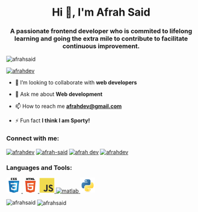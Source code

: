 <h1 align="center">Hi 👋, I'm Afrah Said</h1>
<h3 align="center">A passionate frontend developer who is commited to lifelong learning and going the extra mile to contribute to facilitate continuous improvement.</h3>

<p align="left"> <img src="https://komarev.com/ghpvc/?username=afrahsaid&label=Profile%20views&color=0e75b6&style=flat" alt="afrahsaid" /> </p>

<p align="left"> <a href="https://twitter.com/afrahdev" target="blank"><img src="https://img.shields.io/twitter/follow/afrahdev?logo=twitter&style=for-the-badge" alt="afrahdev" /></a> </p>

- 👯 I’m looking to collaborate with **web developers**

- 💬 Ask me about **Web development**

- 📫 How to reach me **afrahdev@gmail.com**

- ⚡ Fun fact **I think I am Sporty!**

<h3 align="left">Connect with me:</h3>
<p align="left">
<a href="https://twitter.com/afrahdev" target="blank"><img align="center" src="https://raw.githubusercontent.com/rahuldkjain/github-profile-readme-generator/master/src/images/icons/Social/twitter.svg" alt="afrahdev" height="30" width="40" /></a>
<a href="https://linkedin.com/in/afrah-said" target="blank"><img align="center" src="https://raw.githubusercontent.com/rahuldkjain/github-profile-readme-generator/master/src/images/icons/Social/linked-in-alt.svg" alt="afrah-said" height="30" width="40" /></a>
<a href="https://fb.com/afrah dev" target="blank"><img align="center" src="https://raw.githubusercontent.com/rahuldkjain/github-profile-readme-generator/master/src/images/icons/Social/facebook.svg" alt="afrah dev" height="30" width="40" /></a>
<a href="https://instagram.com/afrahdev" target="blank"><img align="center" src="https://raw.githubusercontent.com/rahuldkjain/github-profile-readme-generator/master/src/images/icons/Social/instagram.svg" alt="afrahdev" height="30" width="40" /></a>
</p>

<h3 align="left">Languages and Tools:</h3>
<p align="left"> <a href="https://www.w3schools.com/css/" target="_blank" rel="noreferrer"> <img src="https://raw.githubusercontent.com/devicons/devicon/master/icons/css3/css3-original-wordmark.svg" alt="css3" width="40" height="40"/> </a> <a href="https://www.w3.org/html/" target="_blank" rel="noreferrer"> <img src="https://raw.githubusercontent.com/devicons/devicon/master/icons/html5/html5-original-wordmark.svg" alt="html5" width="40" height="40"/> </a> <a href="https://developer.mozilla.org/en-US/docs/Web/JavaScript" target="_blank" rel="noreferrer"> <img src="https://raw.githubusercontent.com/devicons/devicon/master/icons/javascript/javascript-original.svg" alt="javascript" width="40" height="40"/> </a> <a href="https://www.mathworks.com/" target="_blank" rel="noreferrer"> <img src="https://upload.wikimedia.org/wikipedia/commons/2/21/Matlab_Logo.png" alt="matlab" width="40" height="40"/> </a> <a href="https://www.python.org" target="_blank" rel="noreferrer"> <img src="https://raw.githubusercontent.com/devicons/devicon/master/icons/python/python-original.svg" alt="python" width="40" height="40"/> </a> </p>

<p><img align="left" src="https://github-readme-stats.vercel.app/api/top-langs?username=afrahsaid&show_icons=true&locale=en&layout=compact" alt="afrahsaid" /></p>

<p>&nbsp;<img align="center" src="https://github-readme-stats.vercel.app/api?username=afrahsaid&show_icons=true&locale=en" alt="afrahsaid" /></p>
